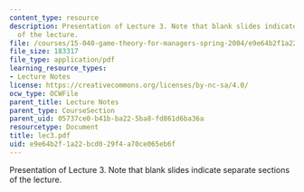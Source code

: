 ```yaml
---
content_type: resource
description: Presentation of Lecture 3. Note that blank slides indicate separate sections
  of the lecture.
file: /courses/15-040-game-theory-for-managers-spring-2004/e9e64b2f1a22bcd029f4a70ce065eb6f_lec3.pdf
file_size: 183317
file_type: application/pdf
learning_resource_types:
- Lecture Notes
license: https://creativecommons.org/licenses/by-nc-sa/4.0/
ocw_type: OCWFile
parent_title: Lecture Notes
parent_type: CourseSection
parent_uid: 05737ce0-b41b-ba22-5ba8-fd861d6ba36a
resourcetype: Document
title: lec3.pdf
uid: e9e64b2f-1a22-bcd0-29f4-a70ce065eb6f
---
```

Presentation of Lecture 3. Note that blank slides indicate separate sections of the lecture.